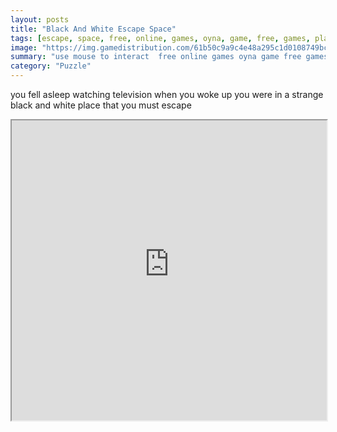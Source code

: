 ```yaml
---
layout: posts
title: "Black And White Escape Space"
tags: [escape, space, free, online, games, oyna, game, free, games, play, play, games]
image: "https://img.gamedistribution.com/61b50c9a9c4e48a295c1d0108749bc45.jpg"
summary: "use mouse to interact  free online games oyna game free games play play games"
category: "Puzzle"
---
```


you fell asleep watching television when you woke up you were in a strange black and white place that you must escape

<iframe width="100%" height="480px;" src="https://flash.gamedistribution.com?game=61b50c9a9c4e48a295c1d0108749bc45"></iframe>